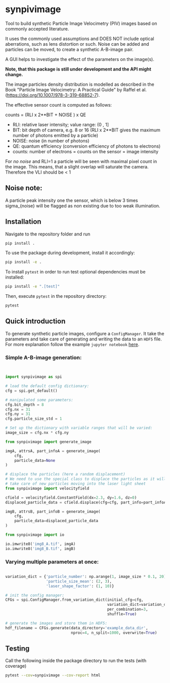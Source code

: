 # synpivimage

Tool to build synthetic Particle Image Velocimetry (PIV) images based on commonly accepted literature.

It uses the commonly used assumptions and DOES NOT include optical aberrations, such as lens distortion or such. Noise
can be added and particles can be moved, to create a synthetic A-B-image pair.

A GUI helps to investigate the effect of the parameters on the image(s).

**Note, that this package is still under development and the API might change.**

The image particles density distribution is modelled as described in the Book "Particle Image Velocimetry: A Practical
Guide" by Raffel et al. (https://doi.org/10.1007/978-3-319-68852-7).

The effective sensor count is computed as follows:

counts = (RLI x 2**BIT + NOISE ) x QE

- RLI: relative laser intensity; value range: (0 , 1]
- BIT: bit depth of camera, e.g. 8 or 16 (RLI x 2**BIT gives the maximum number of photons emitted by a particle)
- NOISE: noise (in number of photons)
- QE: quantum efficiency (conversion efficiency of photons to electrons)
- counts: number of electrons = counts on the sensor = image intensity

For *no noise* and RLI=1 a particle will be seen with maximal pixel count in the image. This means, that a slight
overlap will saturate the camera. Therefore the VLI should be < 1

## Noise note:

A particle peak intensity one the sensor, which is below 3 times sigma_{noise} will be flagged as non existing due to
too weak illumination.

## Installation

Navigate to the repository folder and run

```bash
pip install .
```

To use the package during development, install it accordingly:

```bash
pip install -e .
```

To install `pytest` in order to run test optional dependencies must be installed:

```bash
pip install -e ".[test]"
```

Then, execute `pytest` in the repository directory:

```bash
pytest
```

## Quick introduction

To generate synthetic particle images, configure a `ConfigManager`. It take the parameters and take care of generating
and writing the data to an `HDF5` file. For more explanation follow the
example `jupyter notebook` [here](./examples/generate_datasets.ipynb).

### Simple A-B-image generation:

```python


import synpivimage as spi

# load the default config dictionary:
cfg = spi.get_default()

# manipulated some parameters:
cfg.bit_depth = 8
cfg.nx = 31
cfg.ny = 31
cfg.particle_size_std = 1

# Set up the dictionary with variable ranges that will be varied:
image_size = cfg.nx * cfg.ny

from synpivimage import generate_image

imgA, attrsA, part_infoA = generate_image(
    cfg,
    particle_data=None
)

# displace the particles (here a random displacement)
# We need to use the special class to displace the particles as it will 
# take care of new particles moving into the laser light sheet
from synpivimage import velocityfield

cfield = velocityfield.ConstantField(dx=2.3, dy=1.6, dz=0)
displaced_particle_data = cfield.displace(cfg=cfg, part_info=part_infoA)

imgB, attrsB, part_infoB = generate_image(
    cfg,
    particle_data=displaced_particle_data
)

from synpivimage import io

io.imwrite8('img8_A.tif', imgA)
io.imwrite8('img8_B.tif', imgB)
```

### Varying multiple parameters at once:

```python

variation_dict = {'particle_number': np.arange(1, image_size * 0.1, 20).astype(int),
                  'particle_size_mean': (2, 3),
                  'laser_shape_factor': (1, 10)}

# init the config manager:
CFGs = spi.ConfigManager.from_variation_dict(initial_cfg=cfg,
                                             variation_dict=variation_dict,
                                             per_combination=3,
                                             shuffle=True)

# generate the images and store them in HDF5:
hdf_filename = CFGs.generate(data_directory='example_data_dir',
                             nproc=4, n_split=1000, overwrite=True)
```

## Testing

Call the following inside the package directory to run the tests (with coverage)

```bash
pytest --cov=synpivimage --cov-report html
```